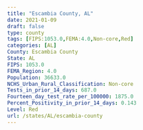 ```yaml
---
title: "Escambia County, AL"
date: 2021-01-09
draft: false
type: county
tags: [FIPS:1053.0,FEMA:4.0,Non-core,Red]
categories: [AL]
County: Escambia County
State: AL
FIPS: 1053.0
FEMA_Region: 4.0
Population: 36633.0
NCHS_Urban_Rural_Classification: Non-core
Tests_in_prior_14_days: 687.0
Fourteen_day_test_rate_per_100000: 1875.0
Percent_Positivity_in_prior_14_days: 0.143
Level: Red
url: /states/AL/escambia-county
---
```



